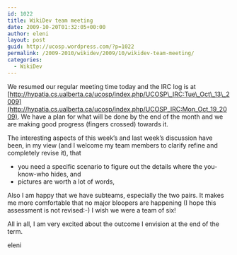 ```yaml
---
id: 1022
title: WikiDev team meeting
date: 2009-10-20T01:32:05+00:00
author: eleni
layout: post
guid: http://ucosp.wordpress.com/?p=1022
permalink: /2009-2010/wikidev/2009/10/wikidev-team-meeting/
categories:
  - WikiDev
---
```

We resumed our regular meeting time today and the IRC log is at [http://hypatia.cs.ualberta.ca/ucosp/index.php/UCOSP\_IRC:Tue\_Oct\_13\_2009](http://hypatia.cs.ualberta.ca/ucosp/index.php/UCOSP_IRC:Mon_Oct_19_2009). We have a plan for what will be done by the end of the month and we are making good progress (fingers crossed) towards it.

The interesting aspects of this week&#8217;s and last week&#8217;s discussion have been, in my view (and I welcome my team members to clarify refine and completely revise it), that

  * you need a specific scenario to figure out the details where the you-know-who hides, and 
  * pictures are worth a lot of words,

Also I am happy that we have subteams, especially the two pairs. It makes me more comfortable that no major bloopers are happening (I hope this assessment is not revised:-) I wish we were a team of six!

All in all, I am very excited about the outcome I envision at the end of the term.
  
eleni